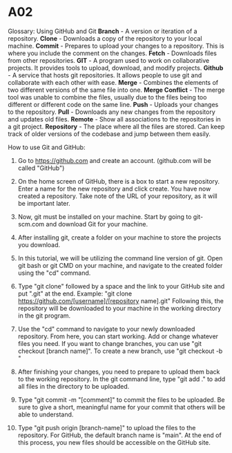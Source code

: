 # A02
Glossary:
Using GitHub and Git
<b>Branch</b> - A version or iteration of a repository.
<b>Clone</b> - Downloads a copy of the repository to your local machine.
<b>Commit</b> - Prepares to upload your changes to a repository. This is where you include the comment on the changes.
<b>Fetch</b> - Downloads files from other repositories.
<b>GIT</b> - A program used to work on collaborative projects. It provides tools to upload, download, and modify projects.
<b>Github</b> - A service that hosts git repositories. It allows people to use git and collaborate with each other with ease. 
<b>Merge</b> - Combines the elements of two different versions of the same file into one. 
<b>Merge Conflict</b> - The merge tool was unable to combine the files, usually due to the files being too different or different code on the same line.
<b>Push</b> - Uploads your changes to the repository.
<b>Pull</b> - Downloads any new changes from the repository and updates old files.
<b>Remote</b> - Show all associations to the repositories in a git project.
<b>Repository</b> - The place where all the files are stored. Can keep track of older versions of the codebase and jump between them easily. 

How to use Git and GitHub:
1. Go to https://github.com and create an account. (github.com will be called "GitHub")
2. On the home screen of GitHub, there is a box to start a new repository. Enter a name for the new repository and click create.
You have now created a repository. Take note of the URL of your repository, as it will be important later.

3. Now, git must be installed on your machine. Start by going to git-scm.com and download Git for your machine.
4. After installing git, create a folder on your machine to store the projects you download.
5. In this tutorial, we will be utilizing the command line version of git. Open git bash or git CMD on your machine, and navigate to the created folder using the "cd" command.
6. Type "git clone" followed by a space and the link to your GitHub site and put ".git" at the end.
Example: "git clone https://github.com/[username]/[repository name].git"
Following this, the repository will be downloaded to your machine in the working directory in the git program.
7. Use the "cd" command to navigate to your newly downloaded repository.
From here, you can start working. Add or change whatever files you need. 
If you want to change branches, you can use "git checkout [branch name]". To create a new branch, use "git checkout -b <branch name>"
8. After finishing your changes, you need to prepare to upload them back to the working repository. In the git command line, type "git add ." to add all files in the directory to be uploaded. 
9. Type "git commit -m "[comment]" to commit the files to be uploaded. Be sure to give a short, meaningful name for your commit that others will be able to understand.
10. Type "git push origin [branch-name]" to upload the files to the repository. For GitHub, the default branch name is "main".
At the end of this process, you new files should be accessible on the GitHub site. 